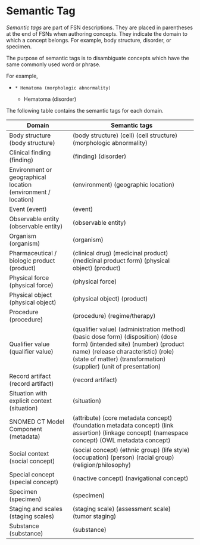 # Semantic Tag

_Semantic tags_ are part of FSN descriptions. They are placed in parentheses at the end of FSNs when authoring concepts. They indicate the domain to which a concept belongs. For example, body structure, disorder, or specimen.

The purpose of semantic tags is to disambiguate concepts which have the same commonly used word or phrase. 

For example,

  *     * Hematoma (morphologic abnormality)
    * Hematoma (disorder)

The following table contains the semantic tags for each domain.

| Domain | Semantic tags |
|---|---|
| Body structure (body structure) | (body structure) (cell) (cell structure) (morphologic abnormality) |
| Clinical finding (finding) | (finding) (disorder) |
| Environment or geographical location (environment / location) | (environment) (geographic location) |
| Event (event) | (event) |
| Observable entity (observable entity) | (observable entity) |
| Organism (organism) | (organism) |
| Pharmaceutical / biologic product (product) | (clinical drug) (medicinal product) (medicinal product form) (physical object) (product) |
| Physical force (physical force) | (physical force) |
| Physical object (physical object) | (physical object) (product) |
| Procedure (procedure) | (procedure) (regime/therapy) |
| Qualifier value (qualifier value) | (qualifier value) (administration method) (basic dose form) (disposition) (dose form) (intended site) (number) (product name) (release characteristic) (role) (state of matter) (transformation) (supplier) (unit of presentation) |
| Record artifact (record artifact) | (record artifact) |
| Situation with explicit context (situation) | (situation) |
| SNOMED CT Model Component (metadata) | (attribute) (core metadata concept) (foundation metadata concept) (link assertion) (linkage concept) (namespace concept) (OWL metadata concept) |
| Social context (social concept) | (social concept) (ethnic group) (life style) (occupation) (person) (racial group) (religion/philosophy) |
| Special concept (special concept) | (inactive concept) (navigational concept) |
| Specimen (specimen) | (specimen) |
| Staging and scales (staging scales) | (staging scale) (assessment scale) (tumor staging) |
| Substance (substance) | (substance) |

